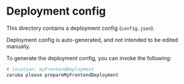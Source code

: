 # Deployment config

This directory contains a deployment config (`config.json`).

Deployment config is auto-generated, and not intended to be edited manually.

To generate the deployment config, you can invoke the following:

```bash
# location: myFrontendDeployment
zaruba please prepareMyFrontendDeployment
```